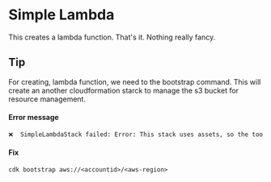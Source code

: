 # Simple Lambda

This creates a lambda function. That's it. Nothing really fancy.

## Tip

For creating, lambda function, we need to the bootstrap command. This will create an another cloudformation starck to manage the s3 bucket for resource management.

#### Error message

```bash
❌  SimpleLambdaStack failed: Error: This stack uses assets, so the toolkit stack must be deployed to the environment (Run "cdk bootstrap aws://unknown-account/unknown-region")
```

#### Fix

```
cdk bootstrap aws://<accountid>/<aws-region>
```